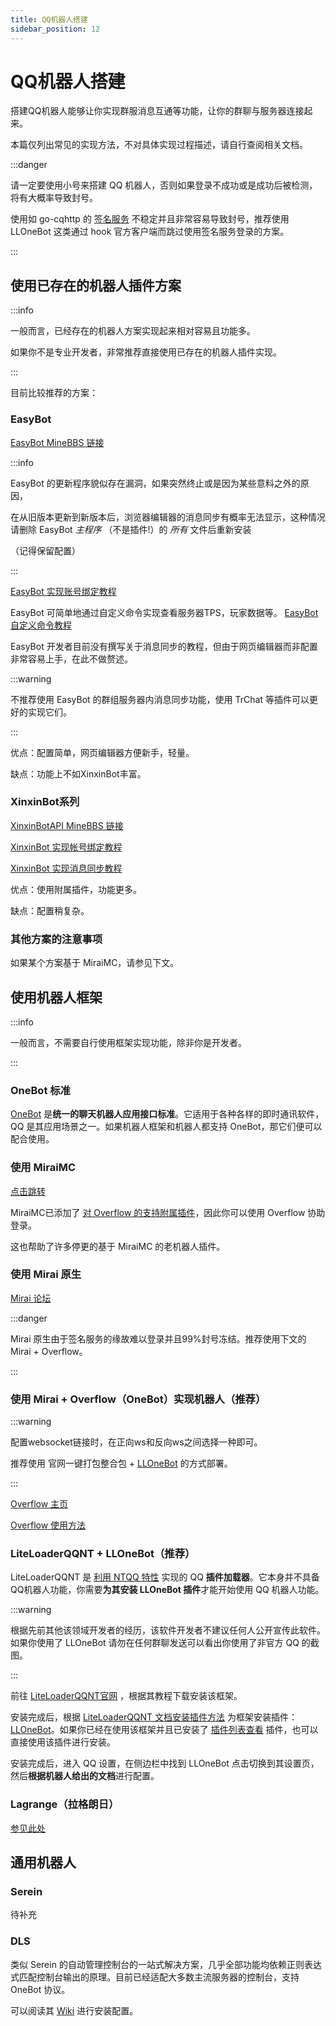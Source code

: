 ```yaml
---
title: QQ机器人搭建
sidebar_position: 12
---
```


# QQ机器人搭建

搭建QQ机器人能够让你实现群服消息互通等功能，让你的群聊与服务器连接起来。

本篇仅列出常见的实现方法，不对具体实现过程描述，请自行查阅相关文档。

:::danger

请一定要使用小号来搭建 QQ 机器人，否则如果登录不成功或是成功后被检测，将有大概率导致封号。

使用如 go-cqhttp 的 [签名服务](https://mirai.mamoe.net/topic/2373/%E5%85%B3%E4%BA%8E%E7%AD%BE%E5%90%8D%E6%9C%8D%E5%8A%A1) 不稳定并且非常容易导致封号，推荐使用 LLOneBot 这类通过 hook 官方客户端而跳过使用签名服务登录的方案。

:::

## 使用已存在的机器人插件方案

:::info

一般而言，已经存在的机器人方案实现起来相对容易且功能多。

如果你不是专业开发者，非常推荐直接使用已存在的机器人插件实现。

:::

目前比较推荐的方案：

### EasyBot

[EasyBot MineBBS 链接](https://www.minebbs.com/resources/easyBot-minecraft.7918/) 

:::info

EasyBot 的更新程序貌似存在漏洞，如果突然终止或是因为某些意料之外的原因，

在从旧版本更新到新版本后，浏览器编辑器的消息同步有概率无法显示，这种情况请删除 EasyBot *主程序* （不是插件!）的 *所有* 文件后重新安装

（记得保留配置）

:::

[EasyBot 实现账号绑定教程](https://www.yuque.com/miuxue/cgyipv/vng1gtu9wk71xtg6)

EasyBot 可简单地通过自定义命令实现查看服务器TPS，玩家数据等。 [EasyBot 自定义命令教程](https://www.yuque.com/miuxue/cgyipv/vng1gtu9wk71xtg6)

EasyBot 开发者目前没有撰写关于消息同步的教程，但由于网页编辑器而非配置非常容易上手，在此不做赘述。

:::warning

不推荐使用 EasyBot 的群组服务器内消息同步功能，使用 TrChat 等插件可以更好的实现它们。

:::

优点：配置简单，网页编辑器方便新手，轻量。

缺点：功能上不如XinxinBot丰富。

### XinxinBot系列

[XinxinBotAPI MineBBS 链接](https://www.minebbs.com/threads/xinxinBotapi-qq-1-8-x-1-20-x.24540/) 

[XinxinBot 实现帐号绑定教程](http://wiki.mcxin.cn/zh/%E6%96%B0%E9%91%AB%E6%9C%BA%E5%99%A8%E4%BA%BA%E9%99%84%E5%B1%9E%E6%95%99%E7%A8%8B/XinxinBetterBind)

[XinxinBot 实现消息同步教程](http://wiki.mcxin.cn/zh/%E6%96%B0%E9%91%AB%E6%9C%BA%E5%99%A8%E4%BA%BA%E9%99%84%E5%B1%9E%E6%95%99%E7%A8%8B/XinxinChatSync)

优点：使用附属插件，功能更多。

缺点：配置稍复杂。

### 其他方案的注意事项

如果某个方案基于 MiraiMC，请参见下文。

## 使用机器人框架

:::info

一般而言，不需要自行使用框架实现功能，除非你是开发者。

:::

### OneBot 标准

[OneBot](https://onebot.dev/) 是**统一的聊天机器人应用接口标准**。它适用于各种各样的即时通讯软件，QQ 是其应用场景之一。如果机器人框架和机器人都支持 OneBot，那它们便可以配合使用。

### 使用 MiraiMC

[点击跳转](https://github.com/DreamVoid/MiraiMC)

MiraiMC已添加了 [对 Overflow 的支持附属插件](https://github.com/DreamVoid/MiraiMC/issues/510)，因此你可以使用 Overflow 协助登录。

这也帮助了许多停更的基于 MiraiMC 的老机器人插件。

### 使用 Mirai 原生

[Mirai 论坛](https://mirai.mamoe.net/)

:::danger

Mirai 原生由于签名服务的缘故难以登录并且99%封号冻结。推荐使用下文的 Mirai + Overflow。

:::

### 使用 Mirai + Overflow（OneBot）实现机器人（推荐）

:::warning

配置websocket链接时，在正向ws和反向ws之间选择一种即可。

推荐使用 官网一键打包整合包 + [LLOneBot](#liteloaderqqnt--llonebot推荐) 的方式部署。

:::

[Overflow 主页](https://github.com/MrXiaoM/Overflow)

[Overflow 使用方法](https://github.com/MrXiaoM/Overflow/blob/main/docs/UserManual.md)

### LiteLoaderQQNT + LLOneBot（推荐）

LiteLoaderQQNT 是 [利用 NTQQ 特性](https://github.com/Mrs4s/go-cqhttp/issues/2471) 实现的 QQ **插件加载器**。它本身并不具备QQ机器人功能，你需要**为其安装 LLOneBot 插件**才能开始使用 QQ 机器人功能。

:::warning

根据先前其他该领域开发者的经历，该软件开发者不建议任何人公开宣传此软件。如果你使用了 LLOneBot 请勿在任何群聊发送可以看出你使用了非官方 QQ 的截图。

:::

前往 [LiteLoaderQQNT官网](https://liteloaderqqnt.github.io/) ，根据其教程下载安装该框架。

安装完成后，根据 [LiteLoaderQQNT 文档安装插件方法](https://liteloaderqqnt.github.io/guide/plugins.html) 为框架安装插件：[LLOneBot](https://github.com/LLOneBot/LLOneBot/tree/main)。如果你已经在使用该框架并且已安装了 [插件列表查看](https://github.com/ltxhhz/LL-plugin-list-viewer/tree/main) 插件，也可以直接使用该插件进行安装。

安装完成后，进入 QQ 设置，在侧边栏中找到 LLOneBot 点击切换到其设置页，然后**根据机器人给出的文档**进行配置。

### Lagrange（拉格朗日）

[参见此处](https://docs.qq.com/doc/DQ2N2b0JqeUhmWUVa)

## 通用机器人

<!--指Serein这类不依赖mc插件模组加载器的独立软件，通常是通过读取控制台和执行控制台命令实现-->

### Serein

待补充<!--Serein只是听说可以通过安装插件来实现机器人？-->

### DLS

类似 Serein 的自动管理控制台的一站式解决方案，几乎全部功能均依赖正则表达式匹配控制台输出的原理。目前已经适配大多数主流服务器的控制台，支持 OneBot 协议。

可以阅读其 [Wiki](https://gitee.com/dlcn/dlscq/wikis/) 进行安装配置。
